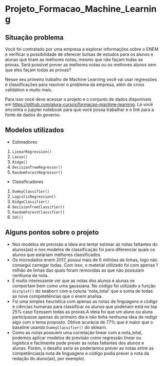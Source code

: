 # Projeto_Formacao_Machine_Learning

## Situação problema

Você foi contratado por uma empresa a explorar informações sobre o ENEM e verificar a possibilidade de oferecer bolsas de estudos para os alunos e alunas que tiram as melhores notas, mesmo que não façam todas as provas. Será possível prever as melhores notas ou os melhores alunos sem que eles façam todas as provas?
  
Nesse seu primeiro trabalho de Machine Learning você vai usar regressões e classificações para resolver o problema da empresa, além de cross validation e muito mais.

Para isso você deve acessar o projeto e o conjunto de dados disponíveis em https://github.com/alura-cursos/formacao-machine-learning. Lá você encontra o jupyter notebook para que você possa trabalhar e o link para a fonte de dados do governo.

## Modelos utilizados
  * Estimadores
  1. ```LinearRegression()```
  2. ```Lasso() ```
  3. ```Ridge() ```
  4. ```DecisionTreeRegressor() ```
  5. ```RandomForestRegressor()```
  
  * Classificadores
  1. ```DummyClassifier()```
  2. ```LogisticRegression()``` 
  3. ```RidgeClassifier()``` 
  4. ```DecisionTreeClassifier()``` 
  5. ```RandomForestClassifier()``` 
  6. ```SVC()```


## Alguns pontos sobre o projeto
  * Nos modelos de previsão a ideia era tentar estimar as notas faltantes do alunos(as) e nos modelos de classificação foi para diferenciar quais os alunos que estariam melhores classificados.
  * Os microdados enem 2017, possui mais de 6 milhões de linhas, logo não consegui carregar todas. Com isso, o material utilizado foi com apenas 1 milhão de linhas das quais foram removidas as que não possuiam nenhuma de nota.
  * É muito interessante ver que as notas dos alunos e alunas se comportam bem como uma gaussiana. No código foi utilizado a função ```distplot()``` do seaborn com a coluna 'nota_total' que a soma de todas as nove competetências que o enem analisa.
  * Fiz uma simples heurística com apenas as notas de linguagens e código e ciências humanas para classificar os alunos que poderiam está no top 25% caso fizessem todas as provas.A ideia foi que um aluno ou aluna participasse apenas do primeiro dia e não tinha nenhuma idea de redigir algo com o tema proposto. Obtive acurácia de 77% que é maior que o baseline usando ```DummyClassifier()``` do sklearn.
  * Como as notas possuem uma correlação linear com a nota_total, podemos aplicar modelos de previsão como regressão linear ou logistica e facilmente pode prever as notas faltantes dos alunos e alunas. Porém, o desafio seria se poderiamos prever as notas entre as competências(a nota de linguagens e código podia prever a nota da redação do aluno(as), por exemplo).
